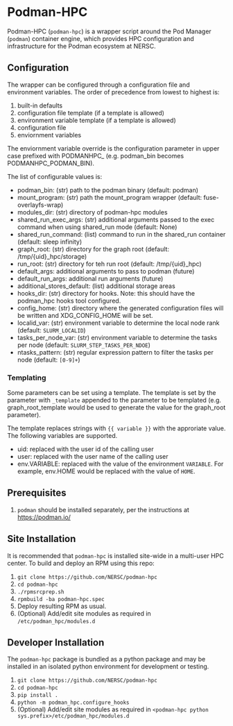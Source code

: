 # Podman-HPC

Podman-HPC (`podman-hpc`) is a wrapper script around the Pod Manager (`podman`) container engine,
which provides HPC configuration and infrastructure for the Podman ecosystem at NERSC.

## Configuration

The wrapper can be configured through a configuration file and environment variables.
The order of precedence from lowest to highest is:

1. built-in defaults
1. configuration file template (if a template is allowed)
1. environment variable template (if a template is allowed)
1. configuration file
1. enviornment variables

The enviornment variable override is the configuration parameter in upper case prefixed
with PODMANHPC_ (e.g. podman_bin becomes PODMANHPC_PODMAN_BIN).

The list of configurable values is:
* podman_bin: (str) path to the podman binary (default: podman)
* mount_program: (str) path the mount_program wrapper (default: fuse-overlayfs-wrap)
* modules_dir: (str) directory of podman-hpc modules
* shared_run_exec_args: (str) additional arguments passed to the exec command when using shared_run mode (default: None)
* shared_run_command: (list) command to run in the shared_run container (default: sleep infinity)
* graph_root: (str) directory for the graph root (default: /tmp/{uid}_hpc/storage)
* run_root: (str) directory for teh run root (default: /tmp/{uid}_hpc)
* default_args: additional arguments to pass to podman (future)
* default_run_args: additional run arguments (future)
* additional_stores_default: (list) additional storage areas
* hooks_dir: (str) directory for hooks. Note: this should have the podman_hpc hooks tool configured.
* config_home: (str) directory where the generated configuration files will be written and XDG_CONFIG_HOME will be set.
* localid_var: (str) environment variable to determine the local node rank (default: `SLURM_LOCALID`)
* tasks_per_node_var: (str) environment variable to determine the tasks per node (default: `SLURM_STEP_TASKS_PER_NDOE`)
* ntasks_pattern: (str) regular expression pattern to filter the tasks per node (default: `[0-9]+`)

### Templating

Some parameters can be set using a template.  The template is set by the parameter with `_template` appended to the parameter to
be templated (e.g. graph_root_template would be used to generate the value for the graph_root parameter).

The template replaces strings with `{{ variable }}` with the approriate value. The following variables are supported.
* uid: replaced with the user id of the calling user
* user: replaced with the user name of the calling user
* env.VARIABLE: replaced with the value of the environment `VARIABLE`.  For example, env.HOME would be replaced with the value of `HOME`.

## Prerequisites
1. `podman` should be installed separately, per the instructions at https://podman.io/

## Site Installation
It is recommended that `podman-hpc` is installed site-wide in a multi-user HPC center.
To build and deploy an RPM using this repo:
1. `git clone https://github.com/NERSC/podman-hpc`
1. `cd podman-hpc`
1. `./rpmsrcprep.sh`
1. `rpmbuild -ba podman-hpc.spec`
1. Deploy resulting RPM as usual.
1. (Optional) Add/edit site modules as required in `/etc/podman_hpc/modules.d`

## Developer Installation
The `podman-hpc` package is bundled as a python package and may be installed
in an isolated python environment for development or testing.

1. `git clone https://github.com/NERSC/podman-hpc`
1. `cd podman-hpc`
1. `pip install .`
1. `python -m podman_hpc.configure_hooks`
1. (Optional) Add/edit site modules as required in `<podman-hpc python sys.prefix>/etc/podman_hpc/modules.d`

